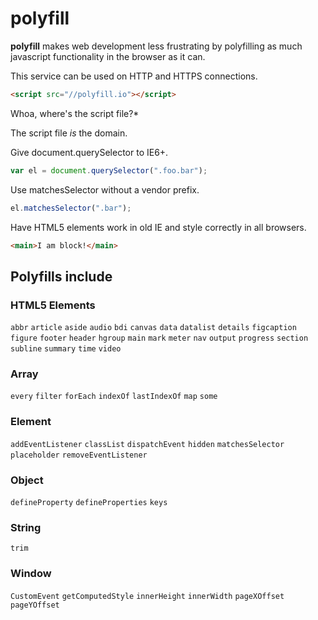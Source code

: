 # polyfill

**polyfill** makes web development less frustrating by polyfilling as much javascript functionality in the browser as it can.

This service can be used on HTTP and HTTPS connections.

```html
<script src="//polyfill.io"></script>
```

Whoa, where's the script file?*

The script file *is* the domain.

Give document.querySelector to IE6+.

```js
var el = document.querySelector(".foo.bar");
```

Use matchesSelector without a vendor prefix. 

```js
el.matchesSelector(".bar");
```

Have HTML5 elements work in old IE and style correctly in all browsers.

```html
<main>I am block!</main>
```

## Polyfills include

### HTML5 Elements

`abbr` `article` `aside` `audio` `bdi` `canvas` `data` `datalist` `details` `figcaption` `figure` `footer` `header` `hgroup` `main` `mark` `meter` `nav` `output` `progress` `section` `subline` `summary` `time` `video`

### Array

`every` `filter` `forEach` `indexOf` `lastIndexOf` `map` `some`

### Element

`addEventListener` `classList` `dispatchEvent` `hidden` `matchesSelector` `placeholder` `removeEventListener`

### Object

`defineProperty` `defineProperties` `keys`

### String

`trim`

### Window

`CustomEvent` `getComputedStyle` `innerHeight` `innerWidth` `pageXOffset` `pageYOffset`
